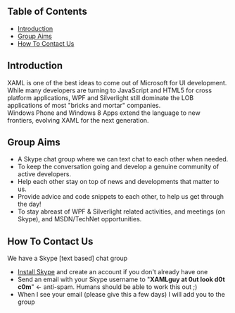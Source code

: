 
## Table of Contents



- [Introduction](#Introduction)
- [Group Aims](#Group_Aims)
- [How To Contact Us](#How_To_Contact_Us)






## <a name="Introduction"></a>Introduction


XAML is one of the best ideas to come out of Microsoft for UI development. While many developers are turning to JavaScript and HTML5 for cross platform applications, WPF and Silverlight still dominate the LOB applications of most "bricks and mortar" companies.<br> Windows Phone and Windows 8 Apps extend the language to new frontiers, evolving XAML for the next generation.






## <a name="Group_Aims"></a>Group Aims

- A Skype chat group where we can text chat to each other when needed.
- To keep the conversation going and develop a genuine community of active developers.<br>
- Help each other stay on top of news and developments that matter to us.
- Provide advice and code snippets to each other, to help us get through the day!
- To stay abreast of WPF & Silverlight related activities, and meetings (on Skype), and MSDN/TechNet opportunities.






## <a name="How_To_Contact_Us"></a>How To Contact Us


We have a Skype [text based] chat group


- [Install Skype](http://www.skype.com/) and create an account if you don't already have one<br>
- Send an email with your Skype username to "**XAMLguy at 0ut look d0t c0m**" <- anti-spam. Humans should be able to work this out ;)<br>
- When I see your email (please give this a few days) I will add you to the group<br>
